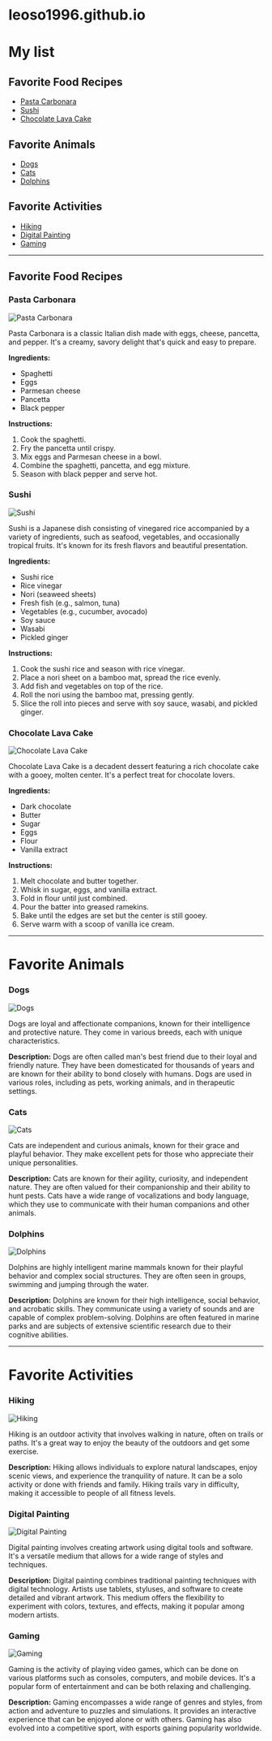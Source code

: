 # leoso1996.github.io

# My list

## Favorite Food Recipes
- [Pasta Carbonara](#pasta-carbonara)
- [Sushi](#sushi)
- [Chocolate Lava Cake](#chocolate-lava-cake)

## Favorite Animals
- [Dogs](#dogs)
- [Cats](#cats)
- [Dolphins](#dolphins)

## Favorite Activities
- [Hiking](#hiking)
- [Digital Painting](#digital-painting)
- [Gaming](#gaming)

---

## Favorite Food Recipes

### Pasta Carbonara
![Pasta Carbonara](carbonara.jpg)

Pasta Carbonara is a classic Italian dish made with eggs, cheese, pancetta, and pepper. It's a creamy, savory delight that's quick and easy to prepare.

**Ingredients:**
- Spaghetti
- Eggs
- Parmesan cheese
- Pancetta
- Black pepper

**Instructions:**
1. Cook the spaghetti.
2. Fry the pancetta until crispy.
3. Mix eggs and Parmesan cheese in a bowl.
4. Combine the spaghetti, pancetta, and egg mixture.
5. Season with black pepper and serve hot.

### Sushi
![Sushi](sushi.jpg)

Sushi is a Japanese dish consisting of vinegared rice accompanied by a variety of ingredients, such as seafood, vegetables, and occasionally tropical fruits. It's known for its fresh flavors and beautiful presentation.

**Ingredients:**
- Sushi rice
- Rice vinegar
- Nori (seaweed sheets)
- Fresh fish (e.g., salmon, tuna)
- Vegetables (e.g., cucumber, avocado)
- Soy sauce
- Wasabi
- Pickled ginger

**Instructions:**
1. Cook the sushi rice and season with rice vinegar.
2. Place a nori sheet on a bamboo mat, spread the rice evenly.
3. Add fish and vegetables on top of the rice.
4. Roll the nori using the bamboo mat, pressing gently.
5. Slice the roll into pieces and serve with soy sauce, wasabi, and pickled ginger.

### Chocolate Lava Cake
![Chocolate Lava Cake](cake.jpg)

Chocolate Lava Cake is a decadent dessert featuring a rich chocolate cake with a gooey, molten center. It's a perfect treat for chocolate lovers.

**Ingredients:**
- Dark chocolate
- Butter
- Sugar
- Eggs
- Flour
- Vanilla extract

**Instructions:**
1. Melt chocolate and butter together.
2. Whisk in sugar, eggs, and vanilla extract.
3. Fold in flour until just combined.
4. Pour the batter into greased ramekins.
5. Bake until the edges are set but the center is still gooey.
6. Serve warm with a scoop of vanilla ice cream.

---

# Favorite Animals

### Dogs
![Dogs](dog.jpg)

Dogs are loyal and affectionate companions, known for their intelligence and protective nature. They come in various breeds, each with unique characteristics.

**Description:**
Dogs are often called man's best friend due to their loyal and friendly nature. They have been domesticated for thousands of years and are known for their ability to bond closely with humans. Dogs are used in various roles, including as pets, working animals, and in therapeutic settings.

### Cats
![Cats](cat.jpg)

Cats are independent and curious animals, known for their grace and playful behavior. They make excellent pets for those who appreciate their unique personalities.

**Description:**
Cats are known for their agility, curiosity, and independent nature. They are often valued for their companionship and their ability to hunt pests. Cats have a wide range of vocalizations and body language, which they use to communicate with their human companions and other animals.

### Dolphins
![Dolphins](pes.jpg)

Dolphins are highly intelligent marine mammals known for their playful behavior and complex social structures. They are often seen in groups, swimming and jumping through the water.

**Description:**
Dolphins are known for their high intelligence, social behavior, and acrobatic skills. They communicate using a variety of sounds and are capable of complex problem-solving. Dolphins are often featured in marine parks and are subjects of extensive scientific research due to their cognitive abilities.

---

# Favorite Activities

### Hiking
![Hiking](caminar.jpg)

Hiking is an outdoor activity that involves walking in nature, often on trails or paths. It's a great way to enjoy the beauty of the outdoors and get some exercise.

**Description:**
Hiking allows individuals to explore natural landscapes, enjoy scenic views, and experience the tranquility of nature. It can be a solo activity or done with friends and family. Hiking trails vary in difficulty, making it accessible to people of all fitness levels.

### Digital Painting
![Digital Painting](paint.png)

Digital painting involves creating artwork using digital tools and software. It's a versatile medium that allows for a wide range of styles and techniques.

**Description:**
Digital painting combines traditional painting techniques with digital technology. Artists use tablets, styluses, and software to create detailed and vibrant artwork. This medium offers the flexibility to experiment with colors, textures, and effects, making it popular among modern artists.

### Gaming
![Gaming](game.jpg)

Gaming is the activity of playing video games, which can be done on various platforms such as consoles, computers, and mobile devices. It's a popular form of entertainment and can be both relaxing and challenging.

**Description:**
Gaming encompasses a wide range of genres and styles, from action and adventure to puzzles and simulations. It provides an interactive experience that can be enjoyed alone or with others. Gaming has also evolved into a competitive sport, with esports gaining popularity worldwide.
